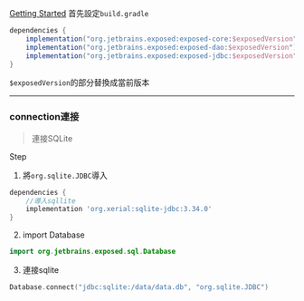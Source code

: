 
[Getting Started](https://github.com/JetBrains/Exposed/wiki/Getting-Started)
首先設定`build.gradle`
```  groovy
dependencies {
    implementation("org.jetbrains.exposed:exposed-core:$exposedVersion")
    implementation("org.jetbrains.exposed:exposed-dao:$exposedVersion")
    implementation("org.jetbrains.exposed:exposed-jdbc:$exposedVersion")
}
```
`$exposedVersion`的部分替換成當前版本

---
### connection連接
> 連接SQLite

Step
1. 將`org.sqlite.JDBC`導入
``` groovy
dependencies {
    //導入sqllite
    implementation 'org.xerial:sqlite-jdbc:3.34.0'
}
```
2. import Database
``` kotlin
import org.jetbrains.exposed.sql.Database
```

3. 連接sqlite
``` Kotlin
Database.connect("jdbc:sqlite:/data/data.db", "org.sqlite.JDBC")
```
